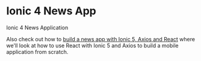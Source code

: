 # Ionic 4 News App
Ionic 4 News Application


Also check out how to [build a news app with Ionic 5, Axios and React](https://www.techiediaries.com/react-ionic-axios-tutorial/) where we'll look at how to use React with Ionic 5 and Axios to build a mobile application from scratch.
